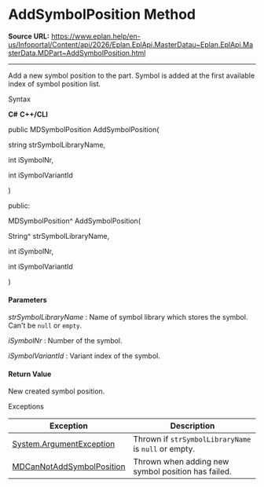 # AddSymbolPosition Method

**Source URL:** https://www.eplan.help/en-us/Infoportal/Content/api/2026/Eplan.EplApi.MasterDatau~Eplan.EplApi.MasterData.MDPart~AddSymbolPosition.html

---

Add a new symbol position to the part. Symbol is added at the first available index of symbol position list.

Syntax

**C#**
**C++/CLI**


public MDSymbolPosition AddSymbolPosition( 

   string strSymbolLibraryName,

   int iSymbolNr,

   int iSymbolVariantId

)

public:

MDSymbolPosition^ AddSymbolPosition( 

   String^ strSymbolLibraryName,

   int iSymbolNr,

   int iSymbolVariantId

)


#### Parameters

*strSymbolLibraryName*
:   Name of symbol library which stores the symbol. Can't be `null` or `empty`.

*iSymbolNr*
:   Number of the symbol.

*iSymbolVariantId*
:   Variant index of the symbol.

#### Return Value

New created symbol position.

Exceptions

| Exception | Description |
| --- | --- |
| [System.ArgumentException](#) | Thrown if `strSymbolLibraryName` is `null` or empty. |
| [MDCanNotAddSymbolPosition](Eplan.EplApi.MasterDatau~Eplan.EplApi.MasterData.MDCanNotAddSymbolPosition.html) | Thrown when adding new symbol position has failed. |
